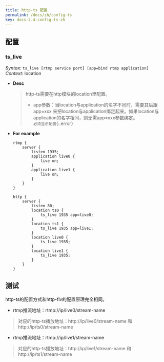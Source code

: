 ```yaml
---
title: http-ts 配置
permalink: /docs/zh/config-ts
key: docs-2.4-config-ts-zh
---
```


## 配置

### ts_live

*Syntax:* `ts_live [rtmp service port] [app=bind rtmp application]`  
*Context:* location

* **Desc**  
    > http-ts需要在http模块的location里配置。
    > - app参数：当location与application的名字不同时，需要其后跟 app=xxx 来把location与application绑定起来。如果location与application的名字相同，则无需app=xxx参数绑定。  
    `必须显示配置`{:.error}

* **For example**  

    ```nginx
    rtmp {
        server {
            listen 1935;
            application live0 {
                live on;
            }
            application live1 {
                live on;
            }
        }
    }

    http {
        server {
            listen 80;
            location ts0 {
                ts_live 1935 app=live0;
            }
            location ts1 {
                ts_live 1935 app=live1;
            }
            location live0 {
                ts_live 1935;
            }
            location live1 {
                ts_live 1935;
            }
        }
    }
    ```

## 测试
http-ts的配置方式和http-flv的配置原理完全相同。

* rtmp推流地址：rtmp://ip/live0/stream-name
> 对应的http-ts播放地址：http://ip/live0/stream-name 和 http://ip/ts0/stream-name

* rtmp推流地址：rtmp://ip/live1/stream-name
> 对应的http-ts播放地址：http://ip/live1/stream-name 和 http://ip/ts1/stream-name
